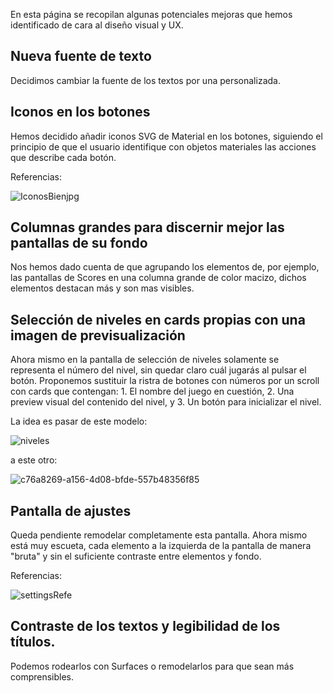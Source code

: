 En esta página se recopilan algunas potenciales mejoras que hemos identificado de cara al diseño visual y UX.

## Nueva fuente de texto
Decidimos cambiar la fuente de los textos por una personalizada.

## Iconos en los botones
Hemos decidido añadir iconos SVG de Material en los botones, siguiendo el principio de que el usuario identifique con objetos materiales las acciones que describe cada botón.

Referencias:

![IconosBienjpg](https://github.com/Diego-a-lopez/ScapeTheAds/assets/71868889/436fe6d1-23de-4c0c-866c-259d9f9466fe)


## Columnas grandes para discernir mejor las pantallas de su fondo
Nos hemos dado cuenta de que agrupando los elementos de, por ejemplo, las pantallas de Scores en una columna grande de color macizo, dichos elementos destacan más y son mas visibles.

## Selección de niveles en cards propias con una imagen de previsualización
Ahora mismo en la pantalla de selección de niveles solamente se representa el número del nivel, sin quedar claro cuál jugarás al pulsar el botón. Proponemos sustituir la ristra de botones con números por un scroll con cards que contengan: 1. El nombre del juego en cuestión, 2. Una preview visual del contenido del nivel, y 3. Un botón para inicializar el nivel.

La idea es pasar de este modelo:

![niveles](https://github.com/Diego-a-lopez/ScapeTheAds/assets/71868889/2cc0a276-050d-4797-949e-00db32f85009)

a este otro:

![c76a8269-a156-4d08-bfde-557b48356f85](https://github.com/Diego-a-lopez/ScapeTheAds/assets/72018929/6963bd12-57f1-48a2-b199-decbc0502251)

## Pantalla de ajustes
Queda pendiente remodelar completamente esta pantalla. Ahora mismo está muy escueta, cada elemento a la izquierda de la pantalla de manera "bruta" y sin el suficiente contraste entre elementos y fondo.

Referencias:

![settingsRefe](https://github.com/Diego-a-lopez/ScapeTheAds/assets/71868889/21815a5e-5069-45c6-b2be-214769fb5618)

## Contraste de los textos y legibilidad de los títulos.

Podemos rodearlos con Surfaces o remodelarlos para que sean más comprensibles.

